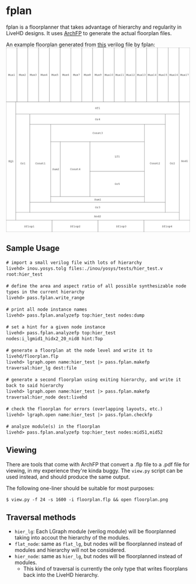 # fplan

fplan is a floorplanner that takes advantage of hierarchy and regularity in LiveHD designs.  It uses [ArchFP](http://lava.cs.virginia.edu/archfp/) to generate the actual floorplan files.

An example floorplan generated from [this](../../inou/yosys/tests/long_gcd.v) verilog file by fplan:
![sample](sample.png)

## Sample Usage
```
# import a small verilog file with lots of hierarchy
livehd> inou.yosys.tolg files:./inou/yosys/tests/hier_test.v root:hier_test

# define the area and aspect ratio of all possible synthesizable node types in the current hierarchy
livehd> pass.fplan.write_range

# print all node instance names
livehd> pass.fplan.analyzefp top:hier_test nodes:dump

# set a hint for a given node instance
livehd> pass.fplan.analyzefp top:hier_test nodes:i_lgmid1_hidx2_20_nid8 hint:Top

# generate a floorplan at the node level and write it to livehd/floorplan.flp
livehd> lgraph.open name:hier_test |> pass.fplan.makefp traversal:hier_lg dest:file

# generate a second floorplan using exiting hierarchy, and write it back to said hierarchy
livehd> lgraph.open name:hier_test |> pass.fplan.makefp traversal:hier_node dest:livehd

# check the floorplan for errors (overlapping layouts, etc.)
livehd> lgraph.open name:hier_test |> pass.fplan.checkfp

# analyze module(s) in the floorplan
livehd> pass.fplan.analyzefp top:hier_test nodes:mid51,mid52
```

## Viewing
There are tools that come with ArchFP that convert a .flp file to a .pdf file for viewing, in my experience they're kinda buggy.  The `view.py` script can be used instead, and should produce the same output.
  
The following one-liner should be suitable for most purposes:
```
$ view.py -f 24 -s 1600 -i floorplan.flp && open floorplan.png
```

## Traversal methods
 - `hier_lg`: Each LGraph module (verilog module) will be floorplanned taking into accout the hierarchy of the modules.
 - `flat_node`: same as `flat_lg`, but nodes will be floorplanned instead of modules and hierarchy will not be considered.
 - `hier_node`: same as `hier_lg`, but nodes will be floorplanned instead of modules.
    - This kind of traversal is currently the only type that writes floorplans back into the LiveHD hierarchy.
